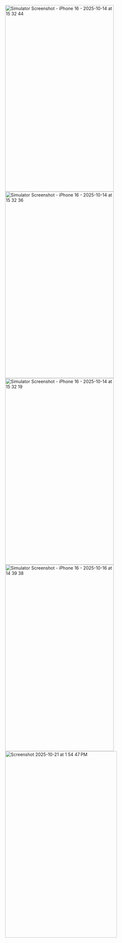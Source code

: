 <img width="350" height="600" alt="Simulator Screenshot - iPhone 16 - 2025-10-14 at 15 32 44" src="https://github.com/user-attachments/assets/d14231bd-3a6e-4b7d-98cc-fb6fe5857bc4" />
<img width="350" height="600" alt="Simulator Screenshot - iPhone 16 - 2025-10-14 at 15 32 36" src="https://github.com/user-attachments/assets/6bf0c362-60b3-4ec9-8db3-888b3291a9ec" />
<img width="350" height="600" alt="Simulator Screenshot - iPhone 16 - 2025-10-14 at 15 32 19" src="https://github.com/user-attachments/assets/9cd31c35-4ff3-4d28-a8e4-63b7a82d4310" />
<img width="350" height="600" alt="Simulator Screenshot - iPhone 16 - 2025-10-16 at 14 39 38" src="https://github.com/user-attachments/assets/353abb58-bd0b-4afa-982f-9f9e591c0123" />
<img width="360" height="600" alt="Screenshot 2025-10-21 at 1 54 47 PM" src="https://github.com/user-attachments/assets/fa7c680a-b954-402d-a26b-427fd45aa239" />
